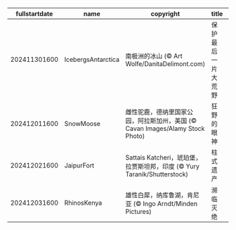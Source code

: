 |fullstartdate|name|copyright|title|image|
|--|--|--|--|--|
202411301600|IcebergsAntarctica|南极洲的冰山 (© Art Wolfe/DanitaDelimont.com)|保护最后一片大荒野|![](/zh-CN/2024/12/202411301600IcebergsAntarctica.jpg)|
202412011600|SnowMoose|雌性驼鹿，德纳里国家公园，阿拉斯加州，美国 (© Cavan Images/Alamy Stock Photo)|狂野的眼神|![](/zh-CN/2024/12/202412011600SnowMoose.jpg)|
202412021600|JaipurFort|Sattais Katcheri，琥珀堡，拉贾斯坦邦，印度 (© Yury Taranik/Shutterstock)|柱式遗产|![](/zh-CN/2024/12/202412021600JaipurFort.jpg)|
202412031600|RhinosKenya|雄性白犀，纳库鲁湖，肯尼亚 (© Ingo Arndt/Minden Pictures)|濒临灭绝|![](/zh-CN/2024/12/202412031600RhinosKenya.jpg)|
